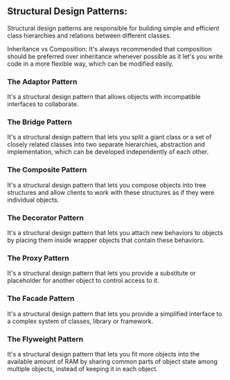 ## Structural Design Patterns:

Structural design patterns are responsible for building simple and efficient class hierarchies and relations between different classes.

Inheritance vs Composition: It's always recommended that composition should be preferred over inheritance whenever possible as it let's you write code in a more flexible way, which can be modified easily.

###  The Adaptor Pattern

It's a structural design pattern that allows objects with incompatible interfaces to collaborate.

###  The Bridge Pattern

It's a structural design pattern that lets you split a giant class or a set of closely related classes into two separate hierarchies, abstraction and implementation, which can be developed independently of each other.

###  The Composite Pattern

It's a structural design pattern that lets you compose objects into tree structures and allow clients to work with these structures as if they were individual objects.

###  The Decorator Pattern

It's a structural design pattern that lets you attach new behaviors to objects by placing them inside wrapper objects that contain these behaviors.

###  The Proxy Pattern

It's a structural design pattern that lets you provide a substitute or placeholder for another object to control access to it.

###  The Facade Pattern

It's a structural design pattern that lets you provide a simplified interface to a complex system of classes, library or framework.

###  The Flyweight Pattern

It's a structural design pattern that lets you fit more objects into the available amount of RAM by sharing common parts of object state among multiple objects, instead of keeping it in each object.